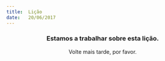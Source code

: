 ```yaml
---
title:  Lição
date:   20/06/2017
---
```


### <center>Estamos a trabalhar sobre esta lição.</center>
<center>Volte mais tarde, por favor.</center>